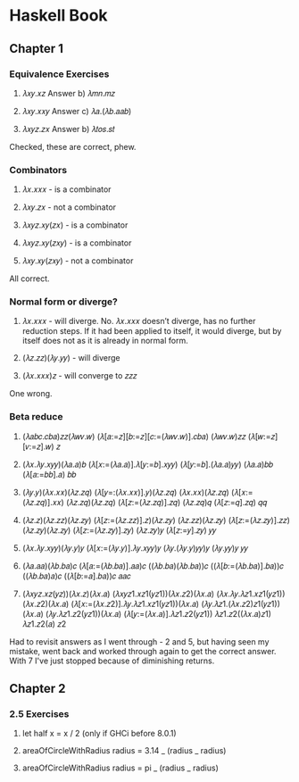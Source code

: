 # Haskell Book

## Chapter 1

### Equivalence Exercises

1. 𝜆𝑥𝑦.𝑥𝑧
   Answer b) 𝜆𝑚𝑛.𝑚𝑧

2. 𝜆𝑥𝑦.𝑥𝑥𝑦
   Answer c) 𝜆𝑎.(𝜆𝑏.𝑎𝑎𝑏)

3. 𝜆𝑥𝑦𝑧.𝑧𝑥
   Answer b) 𝜆𝑡𝑜𝑠.𝑠𝑡

Checked, these are correct, phew.

### Combinators

1. 𝜆𝑥.𝑥𝑥𝑥 - is a combinator

2. 𝜆𝑥𝑦.𝑧𝑥 - not a combinator

3. 𝜆𝑥𝑦𝑧.𝑥𝑦(𝑧𝑥) - is a combinator

4. 𝜆𝑥𝑦𝑧.𝑥𝑦(𝑧𝑥𝑦) - is a combinator

5. 𝜆𝑥𝑦.𝑥𝑦(𝑧𝑥𝑦) - not a combinator

All correct.

### Normal form or diverge?

1. 𝜆𝑥.𝑥𝑥𝑥 - will diverge. No. 𝜆𝑥.𝑥𝑥𝑥 doesn’t diverge, has no further reduction steps. If it had been applied to itself, it would diverge, but by itself does not as it is already in normal form.

2. (𝜆𝑧.𝑧𝑧)(𝜆𝑦.𝑦𝑦) - will diverge

3. (𝜆𝑥.𝑥𝑥𝑥)𝑧 - will converge to 𝑧𝑧𝑧

One wrong.

### Beta reduce

1. (𝜆𝑎𝑏𝑐.𝑐𝑏𝑎)𝑧𝑧(𝜆𝑤𝑣.𝑤)
   (𝜆[𝑎:=𝑧][𝑏:=𝑧][𝑐:=(𝜆𝑤𝑣.𝑤)].𝑐𝑏𝑎)
   (𝜆𝑤𝑣.𝑤)𝑧𝑧
   (𝜆[𝑤:=𝑧][𝑣:=𝑧].𝑤)
   𝑧

2. (𝜆𝑥.𝜆𝑦.𝑥𝑦𝑦)(𝜆𝑎.𝑎)𝑏
   (𝜆[𝑥:=(𝜆𝑎.𝑎)].𝜆[𝑦:=𝑏].𝑥𝑦𝑦)
   (𝜆[𝑦:=𝑏].(𝜆𝑎.𝑎)𝑦𝑦)
   (𝜆𝑎.𝑎)𝑏𝑏
   (𝜆[𝑎:=𝑏𝑏].𝑎)
   𝑏𝑏

3. (𝜆𝑦.𝑦)(𝜆𝑥.𝑥𝑥)(𝜆𝑧.𝑧𝑞)
   (𝜆[𝑦=:(𝜆𝑥.𝑥𝑥)].𝑦)(𝜆𝑧.𝑧𝑞)
   (𝜆𝑥.𝑥𝑥)(𝜆𝑧.𝑧𝑞)
   (𝜆[𝑥:=(𝜆𝑧.𝑧𝑞)].𝑥𝑥)
   (𝜆𝑧.𝑧𝑞)(𝜆𝑧.𝑧𝑞)
   (𝜆[𝑧:=(𝜆𝑧.𝑧𝑞)].𝑧𝑞)
   (𝜆𝑧.𝑧𝑞)𝑞
   (𝜆[𝑧:=𝑞].𝑧𝑞)
   𝑞𝑞

4. (𝜆𝑧.𝑧)(𝜆𝑧.𝑧𝑧)(𝜆𝑧.𝑧𝑦)
   (𝜆[𝑧:=(𝜆𝑧.𝑧𝑧)].𝑧)(𝜆𝑧.𝑧𝑦)
   (𝜆𝑧.𝑧𝑧)(𝜆𝑧.𝑧𝑦)
   (𝜆[𝑧:=(𝜆𝑧.𝑧𝑦)].𝑧𝑧)
   (𝜆𝑧.𝑧𝑦)(𝜆𝑧.𝑧𝑦)
   (𝜆[𝑧:=(𝜆𝑧.𝑧𝑦)].𝑧𝑦)
   (𝜆𝑧.𝑧𝑦)𝑦
   (𝜆[𝑧:=𝑦].𝑧𝑦)
   𝑦𝑦

5. (𝜆𝑥.𝜆𝑦.𝑥𝑦𝑦)(𝜆𝑦.𝑦)𝑦
   (𝜆[𝑥:=(𝜆𝑦.𝑦)].𝜆𝑦.𝑥𝑦𝑦)𝑦
   (𝜆𝑦.(𝜆𝑦.𝑦)𝑦𝑦)𝑦
   (𝜆𝑦.𝑦𝑦)𝑦
   𝑦𝑦

6. (𝜆𝑎.𝑎𝑎)(𝜆𝑏.𝑏𝑎)𝑐
   (𝜆[𝑎:=(𝜆𝑏.𝑏𝑎)].𝑎𝑎)𝑐
   ((𝜆𝑏.𝑏𝑎)(𝜆𝑏.𝑏𝑎))𝑐
   ((𝜆[𝑏:=(𝜆𝑏.𝑏𝑎)].𝑏𝑎))𝑐
   ((𝜆𝑏.𝑏𝑎)𝑎)𝑐
   ((𝜆[𝑏:=𝑎].𝑏𝑎))𝑐
   𝑎𝑎𝑐

7. (𝜆𝑥𝑦𝑧.𝑥𝑧(𝑦𝑧))(𝜆𝑥.𝑧)(𝜆𝑥.𝑎)
   (𝜆𝑥𝑦𝑧1.𝑥𝑧1(𝑦𝑧1))(𝜆𝑥.𝑧2)(𝜆𝑥.𝑎)
   (𝜆𝑥.𝜆𝑦.𝜆𝑧1.𝑥𝑧1(𝑦𝑧1))(𝜆𝑥.𝑧2)(𝜆𝑥.𝑎)
   (𝜆[𝑥:=(𝜆𝑥.𝑧2)].𝜆𝑦.𝜆𝑧1.𝑥𝑧1(𝑦𝑧1))(𝜆𝑥.𝑎)
   (𝜆𝑦.𝜆𝑧1.(𝜆𝑥.𝑧2)𝑧1(𝑦𝑧1))(𝜆𝑥.𝑎)
   (𝜆𝑦.𝜆𝑧1.𝑧2(𝑦𝑧1))(𝜆𝑥.𝑎)
   (𝜆[𝑦:=(𝜆𝑥.𝑎)].𝜆𝑧1.𝑧2(𝑦𝑧1))
   𝜆𝑧1.𝑧2((𝜆𝑥.𝑎)𝑧1)
   𝜆𝑧1.𝑧2(𝑎)
   𝑧2

Had to revisit answers as I went through - 2 and 5, but having seen my mistake, went back and worked through again to get the correct answer. With 7 I've just stopped because of diminishing returns.

## Chapter 2

### 2.5 Exercises

1. let half x = x / 2 (only if GHCi before 8.0.1)

2. areaOfCircleWithRadius radius = 3.14 _ (radius _ radius)

3. areaOfCircleWithRadius radius = pi _ (radius _ radius)
